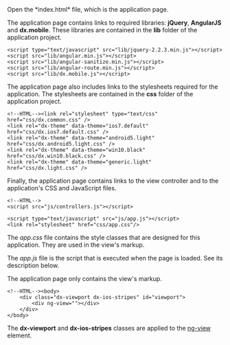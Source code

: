 <article data-show="/Demos/TipCalculatorAngular/">
Open the *index.html* file, which is the application page.

The application page contains links to required libraries: **jQuery**, **AngularJS** and **dx.mobile**. These libraries are contained in the **lib** folder of the application project.

    <script type="text/javascript" src="lib/jquery-2.2.3.min.js"></script>
    <script src="lib/angular.min.js"></script>
    <script src="lib/angular-sanitize.min.js"></script>
    <script src="lib/angular-route.min.js"></script>
    <script src="lib/dx.mobile.js"></script>

The application page also includes links to the stylesheets required for the application. The stylesheets are contained in the **css** folder of the application project.

    <!--HTML--><link rel="stylesheet" type="text/css" href="css/dx.common.css" />
    <link rel="dx-theme" data-theme="ios7.default" href="css/dx.ios7.default.css" />
    <link rel="dx-theme" data-theme="android5.light" href="css/dx.android5.light.css" />
    <link rel="dx-theme" data-theme="win10.black" href="css/dx.win10.black.css" />
    <link rel="dx-theme" data-theme="generic.light" href="css/dx.light.css" />

Finally, the application page contains links to the view controller and to the application's CSS and JavaScript files.

    <!--HTML-->
    <script src="js/controllers.js"></script>
  
    <script type="text/javascript" src="js/app.js"></script>
    <link rel="stylesheet" href="css/app.css"/>


  
The *app.css* file contains the style classes that are designed for this application. They are used in the view's markup.

The *app.js* file is the script that is executed when the page is loaded. See its description below.

The application page only contains the view's markup. 

    <!--HTML--><body>
        <div class="dx-viewport dx-ios-stripes" id="viewport">
            <div ng-view=""></div>
        </div>
    </body>
  
The **dx-viewport** and **dx-ios-stripes** classes are applied to the [ng-view](https://docs.angularjs.org/api/ngRoute.directive:ngView) element.
</article>